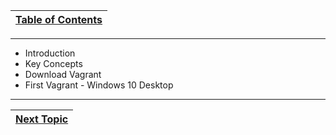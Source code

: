 |[Table of Contents](00-Table-of-Contents.md)|
|---|

---

* Introduction
* Key Concepts
* Download Vagrant
* First Vagrant - Windows 10 Desktop

---

|[Next Topic](01_Introduction.md)|
|---|
